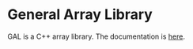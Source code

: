 # General Array Library
GAL is a C++ array library. The documentation is [here](http://mabur.github.io/gal/).
